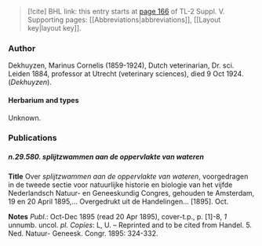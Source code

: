 > [!cite] BHL link: this entry starts at [page 166](https://www.biodiversitylibrary.org/item/103833#page/178/mode/1up) of TL-2 Suppl. V.
> Supporting pages: [[Abbreviations|abbreviations]], [[Layout key|layout key]].

### Author

Dekhuyzen, Marinus Cornelis (1859-1924), Dutch veterinarian, Dr. sci. Leiden 1884, professor at Utrecht (veterinary sciences), died 9 Oct 1924. (*Dekhuyzen*).

#### Herbarium and types

Unknown.

### Publications

##### n.29.580. splijtzwammen aan de oppervlakte van wateren

**Title**
Over *splijtzwammen aan de oppervlakte van wateren*, voorgedragen in de tweede sectie voor natuurlijke historie en biologie van het vijfde Nederlandsch Natuur- en Geneeskundig Congres, gehouden te Amsterdam, 19 en 20 April 1895,... Overgedrukt uit de Handelingen... \[1895\]. Oct.

**Notes**
*Publ*.: Oct-Dec 1895 (read 20 Apr 1895), cover-t.p., p. \[1\]-8, *1* unnumb. uncol. *pl. Copies*: L, U. – Reprinted and to be cited from Handel. 5. Ned. Natuur- Geneesk. Congr. 1895: 324-332.

